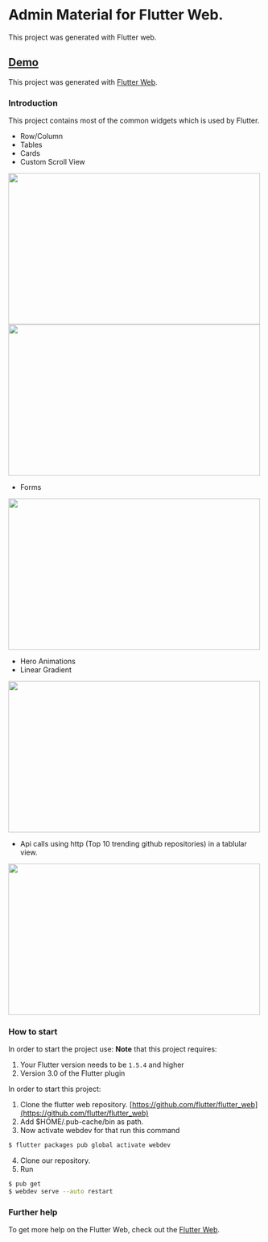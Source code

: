 # Admin Material for Flutter Web.

This project was generated with Flutter web.

## [Demo](http://rawgit.com/start-angular/SB-Admin-BS4-Angular-6/master/dist/)


This project was generated with [Flutter Web](https://github.com/flutter/flutter_web).

### Introduction

This project contains most of the common widgets which is used by Flutter.

- Row/Column
- Tables
- Cards
- Custom Scroll View

<img src="https://github.com/GeekyAnts/flutter-web-admin-dashbaord/blob/master/images/login.png" width="500" height="300" />
<img src="https://github.com/GeekyAnts/flutter-web-admin-dashbaord/blob/master/images/dashboard.png" width="500" height="300" />


- Forms
<img src="https://github.com/GeekyAnts/flutter-web-admin-dashbaord/blob/master/images/form.png" width="500" height="300" />

- Hero Animations
- Linear Gradient

<img src="https://github.com/GeekyAnts/flutter-web-admin-dashbaord/blob/master/images/heroAnimationGif.gif" width="500" height="300" />

- Api calls using http (Top 10 trending github repositories) in a tablular view.

<img src="https://github.com/GeekyAnts/flutter-web-admin-dashbaord/blob/master/images/apiData.png" width="500" height="300" />

### How to start



In order to start the project use:
**Note** that this project requires:
1. Your Flutter version needs to be `1.5.4` and higher
2. Version 3.0 of the Flutter plugin

In order to start this project:

1. Clone the flutter web repository.  [https://github.com/flutter/flutter_web](https://github.com/flutter/flutter_web)
2. Add $HOME/.pub-cache/bin as path.
3. Now activate webdev for that run this command 
```bash
$ flutter packages pub global activate webdev
```
4. Clone our repository.
5. Run 
```bash 
$ pub get
$ webdev serve --auto restart
```

### Further help

To get more help on the Flutter Web, check out the [Flutter Web](https://github.com/flutter/flutter_web).
